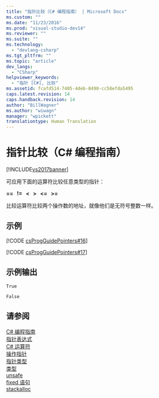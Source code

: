 ```yaml
---
title: "指针比较（C# 编程指南） | Microsoft Docs"
ms.custom: ""
ms.date: "11/23/2016"
ms.prod: "visual-studio-dev14"
ms.reviewer: ""
ms.suite: ""
ms.technology: 
  - "devlang-csharp"
ms.tgt_pltfrm: ""
ms.topic: "article"
dev_langs: 
  - "CSharp"
helpviewer_keywords: 
  - "指针 [C#], 比较"
ms.assetid: fcafd514-7405-4deb-8490-cc58efda5495
caps.latest.revision: 14
caps.handback.revision: 14
author: "BillWagner"
ms.author: "wiwagn"
manager: "wpickett"
translationtype: Human Translation
---
```

# 指针比较（C# 编程指南）
[!INCLUDE[vs2017banner](../../../csharp/includes/vs2017banner.md)]

可应用下面的运算符比较任意类型的指针：  
  
 **\=\=   \!\=   \<   \>   \<\=   \>\=**  
  
 比较运算符比较两个操作数的地址，就像他们是无符号整数一样。  
  
## 示例  
 [!CODE [csProgGuidePointers#16](../CodeSnippet/VS_Snippets_VBCSharp/csProgGuidePointers#16)]  
  
 [!CODE [csProgGuidePointers#17](../CodeSnippet/VS_Snippets_VBCSharp/csProgGuidePointers#17)]  
  
## 示例输出  
 `True`  
  
 `False`  
  
## 请参阅  
 [C\# 编程指南](../../../csharp/programming-guide/index.md)   
 [指针表达式](../../../csharp/programming-guide/unsafe-code-pointers/pointer-expressions.md)   
 [C\# 运算符](../../../csharp/language-reference/operators/index.md)   
 [操作指针](../../../csharp/programming-guide/unsafe-code-pointers/manipulating-pointers.md)   
 [指针类型](../../../csharp/programming-guide/unsafe-code-pointers/pointer-types.md)   
 [类型](../../../csharp/language-reference/keywords/types.md)   
 [unsafe](../../../csharp/language-reference/keywords/unsafe.md)   
 [fixed 语句](../../../csharp/language-reference/keywords/fixed-statement.md)   
 [stackalloc](../../../csharp/language-reference/keywords/stackalloc.md)